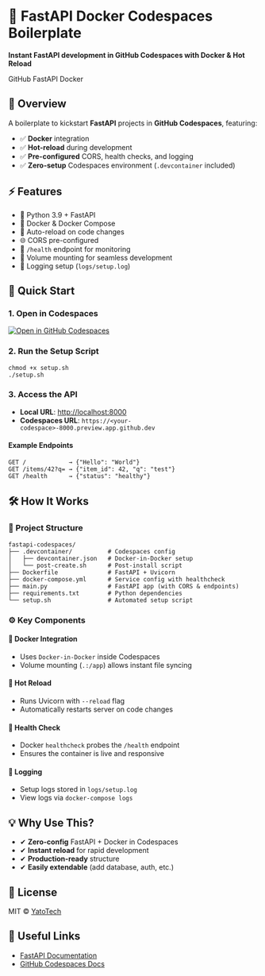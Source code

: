 <!DOCTYPE html>
<html lang="en">
<head>
  <meta charset="UTF-8">
</head>
<body>

<h1>🚀 FastAPI Docker Codespaces Boilerplate</h1>
<p><strong>Instant FastAPI development in GitHub Codespaces with Docker & Hot Reload</strong></p>

<span class="badge github">GitHub</span>
<span class="badge fastapi">FastAPI</span>
<span class="badge docker">Docker</span>

<h2>📖 Overview</h2>
<p>A boilerplate to kickstart <strong>FastAPI</strong> projects in <strong>GitHub Codespaces</strong>, featuring:</p>
<ul>
  <li>✅ <strong>Docker</strong> integration</li>
  <li>✅ <strong>Hot-reload</strong> during development</li>
  <li>✅ <strong>Pre-configured</strong> CORS, health checks, and logging</li>
  <li>✅ <strong>Zero-setup</strong> Codespaces environment (<code>.devcontainer</code> included)</li>
</ul>

<h2>⚡ Features</h2>
<ul>
  <li>🐍 Python 3.9 + FastAPI</li>
  <li>🐳 Docker & Docker Compose</li>
  <li>🔄 Auto-reload on code changes</li>
  <li>🌐 CORS pre-configured</li>
  <li>🏥 <code>/health</code> endpoint for monitoring</li>
  <li>📂 Volume mounting for seamless development</li>
  <li>📜 Logging setup (<code>logs/setup.log</code>)</li>
</ul>

<h2>🚀 Quick Start</h2>

<h3>1. Open in Codespaces</h3>
<p>
  <a href="https://codespaces.new/YatoTech/fastapi-codespaces-boilerplate" target="_blank">
    <img src="https://github.com/codespaces/badge.svg" alt="Open in GitHub Codespaces">
  </a>
</p>

<h3>2. Run the Setup Script</h3>
<pre><code>chmod +x setup.sh
./setup.sh</code></pre>

<h3>3. Access the API</h3>
<ul>
  <li><strong>Local URL</strong>: <a href="http://localhost:8000" target="_blank">http://localhost:8000</a></li>
  <li><strong>Codespaces URL</strong>: <code>https://&lt;your-codespace&gt;-8000.preview.app.github.dev</code></li>
</ul>

<h4>Example Endpoints</h4>
<pre><code>GET /            → {"Hello": "World"}
GET /items/42?q= → {"item_id": 42, "q": "test"}
GET /health      → {"status": "healthy"}</code></pre>

<h2>🛠️ How It Works</h2>

<h3>🔧 Project Structure</h3>
<pre><code>fastapi-codespaces/
├── .devcontainer/          # Codespaces config
│   ├── devcontainer.json   # Docker-in-Docker setup
│   └── post-create.sh      # Post-install script
├── Dockerfile              # FastAPI + Uvicorn
├── docker-compose.yml      # Service config with healthcheck
├── main.py                 # FastAPI app (with CORS & endpoints)
├── requirements.txt        # Python dependencies
└── setup.sh                # Automated setup script</code></pre>

<h3>⚙️ Key Components</h3>

<h4>🔹 Docker Integration</h4>
<ul>
  <li>Uses <code>Docker-in-Docker</code> inside Codespaces</li>
  <li>Volume mounting (<code>.:/app</code>) allows instant file syncing</li>
</ul>

<h4>🔹 Hot Reload</h4>
<ul>
  <li>Runs Uvicorn with <code>--reload</code> flag</li>
  <li>Automatically restarts server on code changes</li>
</ul>

<h4>🔹 Health Check</h4>
<ul>
  <li>Docker <code>healthcheck</code> probes the <code>/health</code> endpoint</li>
  <li>Ensures the container is live and responsive</li>
</ul>

<h4>🔹 Logging</h4>
<ul>
  <li>Setup logs stored in <code>logs/setup.log</code></li>
  <li>View logs via <code>docker-compose logs</code></li>
</ul>

<h2>💡 Why Use This?</h2>
<ul>
  <li>✔ <strong>Zero-config</strong> FastAPI + Docker in Codespaces</li>
  <li>✔ <strong>Instant reload</strong> for rapid development</li>
  <li>✔ <strong>Production-ready</strong> structure</li>
  <li>✔ <strong>Easily extendable</strong> (add database, auth, etc.)</li>
</ul>

<h2>📜 License</h2>
<p>MIT © <a href="https://github.com/YatoTech" target="_blank">YatoTech</a></p>

<h2>🔗 Useful Links</h2>
<ul>
  <li><a href="https://fastapi.tiangolo.com" target="_blank">FastAPI Documentation</a></li>
  <li><a href="https://docs.github.com/codespaces" target="_blank">GitHub Codespaces Docs</a></li>
</ul>

</body>
</html>

